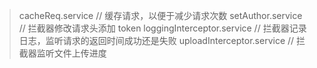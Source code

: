 > cacheReq.service // 缓存请求，以便于减少请求次数
> setAuthor.service // 拦截器修改请求头添加 token
> loggingInterceptor.service // 拦截器记录日志，监听请求的返回时间成功还是失败
> uploadInterceptor.service // 拦截器监听文件上传进度
